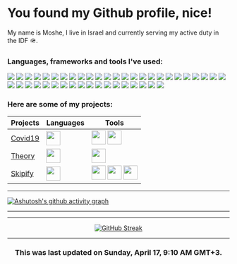 <h1>You found my Github profile, nice!</h1>
<p>
    My name is Moshe, I live in Israel and currently serving my active duty in the IDF 🪖.
</p>

<h3>Languages, frameworks and tools I've used:</h3>
<p>
    <img src="https://img.shields.io/badge/Python-3776AB?style=for-the-badge&logo=python&logoColor=white" />
    <img src="https://img.shields.io/badge/HTML5-E34F26?style=for-the-badge&logo=html5&logoColor=white" />
    <img src="https://img.shields.io/badge/CSS3-1572B6?style=for-the-badge&logo=css3&logoColor=white" />
    <img src="https://img.shields.io/badge/JavaScript-323330?style=for-the-badge&logo=javascript&logoColor=F7DF1E" />
    <img src="https://img.shields.io/badge/C%23-239120?style=for-the-badge&logo=c-sharp&logoColor=white" />
    <img src="https://img.shields.io/badge/PHP-777BB4?style=for-the-badge&logo=php&logoColor=white" />
    <img src="https://img.shields.io/badge/circleci-343434?style=for-the-badge&logo=circleci&logoColor=white" />
    <img src="https://img.shields.io/badge/Cloudflare-F38020?style=for-the-badge&logo=Cloudflare&logoColor=white" />
    <img src="https://img.shields.io/badge/GitHub_Actions-2088FF?style=for-the-badge&logo=github-actions&logoColor=white" />
    <img src="https://img.shields.io/badge/Heroku-430098?style=for-the-badge&logo=heroku&logoColor=white" />
    <img src="https://img.shields.io/badge/Netlify-00C7B7?style=for-the-badge&logo=netlify&logoColor=white" />
    <img src="https://img.shields.io/badge/MongoDB-4EA94B?style=for-the-badge&logo=mongodb&logoColor=white" />
    <img src="https://img.shields.io/badge/MySQL-00000F?style=for-the-badge&logo=mysql&logoColor=white" />
    <img src="https://img.shields.io/badge/PostgreSQL-316192?style=for-the-badge&logo=postgresql&logoColor=white" />
    <img src="https://img.shields.io/badge/redis-%23DD0031.svg?&style=for-the-badge&logo=redis&logoColor=white" />
    <img src="https://img.shields.io/badge/Wordpress-21759B?style=for-the-badge&logo=wordpress&logoColor=white" />
    <img src="https://img.shields.io/badge/SQLite-07405E?style=for-the-badge&logo=sqlite&logoColor=white" />
    <img src="https://img.shields.io/badge/Adobe%20Photoshop-31A8FF?style=for-the-badge&logo=Adobe%20Photoshop&logoColor=black" />
    <img src="https://img.shields.io/badge/Adobe%20Premiere%20Pro-9999FF?style=for-the-badge&logo=Adobe%20Premiere%20Pro&logoColor=white" />
    <img src="https://img.shields.io/badge/Figma-F24E1E?style=for-the-badge&logo=figma&logoColor=white" />
    <img src="https://img.shields.io/badge/.NET-512BD4?style=for-the-badge&logo=dotnet&logoColor=white" />
    <img src="https://img.shields.io/badge/Bootstrap-563D7C?style=for-the-badge&logo=bootstrap&logoColor=white" />
    <img src="https://img.shields.io/badge/Django-092E20?style=for-the-badge&logo=django&logoColor=green" />
    <img src="https://img.shields.io/badge/Express.js-000000?style=for-the-badge&logo=express&logoColor=white" />
    <img src="https://img.shields.io/badge/firebase-ffca28?style=for-the-badge&logo=firebase&logoColor=black" />
    <img src="https://img.shields.io/badge/Font_Awesome-339AF0?style=for-the-badge&logo=fontawesome&logoColor=white" />
    <img src="https://img.shields.io/badge/jQuery-0769AD?style=for-the-badge&logo=jquery&logoColor=white" />
    <img src="https://img.shields.io/badge/Jest-C21325?style=for-the-badge&logo=jest&logoColor=white" />
    <img src="https://img.shields.io/badge/JWT-000000?style=for-the-badge&logo=JSON%20web%20tokens&logoColor=white" />
    <img src="https://img.shields.io/badge/Laravel-FF2D20?style=for-the-badge&logo=laravel&logoColor=white" />
    <img src="https://img.shields.io/badge/Markdown-000000?style=for-the-badge&logo=markdown&logoColor=white" />
    <img src="https://img.shields.io/badge/Node.js-339933?style=for-the-badge&logo=nodedotjs&logoColor=white" />
    <img src="https://img.shields.io/badge/Nginx-009639?style=for-the-badge&logo=nginx&logoColor=white" />
    <img src="https://img.shields.io/badge/npm-CB3837?style=for-the-badge&logo=npm&logoColor=white" />
    <img src="https://img.shields.io/badge/Postman-FF6C37?style=for-the-badge&logo=Postman&logoColor=white" />
    <img src="https://img.shields.io/badge/PowerShell-5391FE?style=for-the-badge&logo=PowerShell&logoColor=white" />
    <img src="https://img.shields.io/badge/React-20232A?style=for-the-badge&logo=react&logoColor=61DAFB" />
    <img src="https://img.shields.io/badge/Selenium-43B02A?style=for-the-badge&logo=Selenium&logoColor=white" />
    <img src="https://img.shields.io/badge/Tailwind_CSS-38B2AC?style=for-the-badge&logo=tailwind-css&logoColor=white" />
    <img src="https://img.shields.io/badge/Vue.js-35495E?style=for-the-badge&logo=vuedotjs&logoColor=4FC08D" />
    <img src="https://img.shields.io/badge/React_Native-20232A?style=for-the-badge&logo=react&logoColor=61DAFB" />
    <img src="https://img.shields.io/badge/Sequelize-52B0E7?style=for-the-badge&logo=Sequelize&logoColor=white" />
    <img src="https://img.shields.io/badge/oh_my_zsh-1A2C34?style=for-the-badge&logo=ohmyzsh&logoColor=white" />
</p>

<h3>Here are some of my projects:</h3>

| Projects                                          | Languages                                                                                   | Tools                                                                                                                                                                                                                                                                       |
| ------------------------------------------------- | ------------------------------------------------------------------------------------------- | --------------------------------------------------------------------------------------------------------------------------------------------------------------------------------------------------------------------------------------------------------------------------- |
| [Covid19](https://github.com/jewishmoses/covid19) | <img height="32" width="32" src="https://unpkg.com/simple-icons@v6/icons/php.svg" />        | <img height="32" width="32" src="https://unpkg.com/simple-icons@v6/icons/laravel.svg" /> <img height="32" width="32" src="https://unpkg.com/simple-icons@v6/icons/livewire.svg" />                                                                                          |
| [Theory](https://github.com/jewishmoses/theory)   | <img height="32" width="32" src="https://unpkg.com/simple-icons@v6/icons/python.svg" />     | <img height="32" width="32" src="https://unpkg.com/simple-icons@v6/icons/django.svg" />                                                                                                                                                                                     |
| [Skipify](https://github.com/jewishmoses/skipify) | <img height="32" width="32" src="https://unpkg.com/simple-icons@v6/icons/javascript.svg" /> | <img height="32" width="32" src="https://unpkg.com/simple-icons@v6/icons/sqlite.svg" /> <img height="32" width="32" src="https://unpkg.com/simple-icons@v6/icons/sequelize.svg" /> <img height="32" width="32" src="https://unpkg.com/simple-icons@v6/icons/express.svg" /> |

<hr />

[![Ashutosh's github activity graph](https://activity-graph.herokuapp.com/graph?username=jewishmoses&theme=github&bg_color=fff&line=216e39&color=000&point=000)](https://github.com/jewishmoses/github-readme-activity-graph)

<hr />

<!--START_SECTION:waka-->
<!--END_SECTION:waka-->

<hr />

<div align="center">

[![GitHub Streak](https://github-readme-streak-stats.herokuapp.com?user=jewishmoses&date_format=M%20j%5B%2C%20Y%5D)](https://git.io/streak-stats)

</div>

<hr/>

<div align="center">
    <h3>This was last updated on Sunday, April 17, 9:10 AM GMT+3.</h3>
</div>
